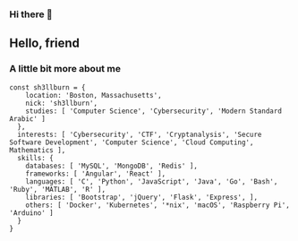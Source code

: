 ### Hi there 👋

<!--
**sh3llburn/sh3llburn** is a ✨ _special_ ✨ repository because its `README.md` (this file) appears on your GitHub profile.

Here are some ideas to get you started:

- 🔭 I’m currently working on ...
- 🌱 I’m currently learning ...
- 👯 I’m looking to collaborate on ...
- 🤔 I’m looking for help with ...
- 💬 Ask me about ...
- 📫 How to reach me: ...
- 😄 Pronouns: ...
- ⚡ Fun fact: ...
-->
## Hello, friend
### A little bit more about me
```
const sh3llburn = {
    location: 'Boston, Massachusetts',
    nick: 'sh3llburn',
    studies: [ 'Computer Science', 'Cybersecurity', 'Modern Standard Arabic' ]
  },
  interests: [ 'Cybersecurity', 'CTF', 'Cryptanalysis', 'Secure Software Development', 'Computer Science', 'Cloud Computing', Mathematics ],
  skills: {
    databases: [ 'MySQL', 'MongoDB', 'Redis' ],
    frameworks: [ 'Angular', 'React' ],
    languages: [ 'C', 'Python', 'JavaScript', 'Java', 'Go', 'Bash', 'Ruby', 'MATLAB', 'R' ],
    libraries: [ 'Bootstrap', 'jQuery', 'Flask', 'Express', ],
    others: [ 'Docker', 'Kubernetes', '*nix', 'macOS', 'Raspberry Pi', 'Arduino' ]
  }
}
```
